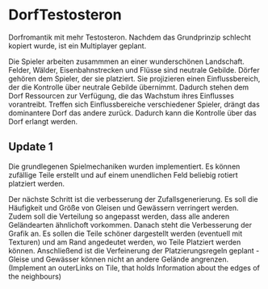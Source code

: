 # DorfTestosteron
Dorfromantik mit mehr Testosteron. Nachdem das Grundprinzip schlecht kopiert wurde, ist ein Multiplayer geplant.

Die Spieler arbeiten zusammmen an einer wunderschönen Landschaft. Felder, Wälder, Eisenbahnstrecken und Flüsse sind neutrale Gebilde. Dörfer gehören dem Spieler, der sie platziert. Sie projizieren einen Einflussbereich, der die Kontrolle über neutrale Gebilde übernimmt. Dadurch stehen dem Dorf Ressourcen zur Verfügung, die das Wachstum ihres Einflusses vorantreibt. Treffen sich Einflussbereiche verschiedener Spieler, drängt das dominantere Dorf das andere zurück. Dadurch kann die Kontrolle über das Dorf erlangt werden.

## Update 1
Die grundlegenen Spielmechaniken wurden implementiert. Es können zufällige Teile erstellt und auf einem unendlichen Feld beliebig rotiert platziert werden. 

Der nächste Schritt ist die verbesserung der Zufallsgenerierung. Es soll die Häufigkeit und Größe von Gleisen und Gewässern verringert werden. Zudem soll die Verteilung so angepasst werden, dass alle anderen Geländearten ähnlichoft vorkommen.
Danach steht die Verbesserung der Grafik an. Es sollen die Teile schöner dargestellt werden (eventuell mit Texturen) und am Rand angedeutet werden, wo Teile Platziert werden können.
Anschließend ist die Verfeinerung der Platzierungsregeln geplant - Gleise und Gewässer können nicht an andere Gelände angrenzen. (Implement an outerLinks on Tile, that holds Information about the edges of the neighbours)
